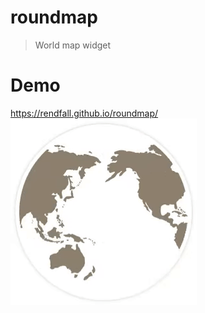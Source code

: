 # roundmap

> World map widget

# Demo

https://rendfall.github.io/roundmap/ <br />
![roundmap.gif](https://raw.githubusercontent.com/rendfall/roundmap/master/roundmap.gif "Roundmap")
